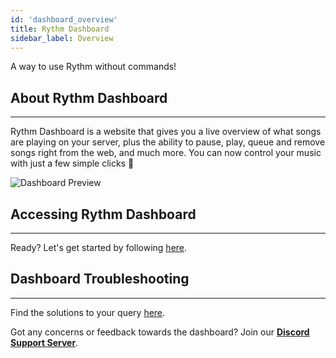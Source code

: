 ```yaml
---
id: 'dashboard_overview'
title: Rythm Dashboard
sidebar_label: Overview
---
```

A way to use Rythm without commands!

## About Rythm Dashboard
---
Rythm Dashboard is a website that gives you a live overview of what songs are playing on your server, plus the ability to pause, play, queue and remove songs right from the web, and much more. You can now control your music with just a few simple clicks 🎉

![Dashboard Preview](/img/docs/dashboard/db-preview.png)

## Accessing Rythm Dashboard
---
Ready? Let's get started by following [here](/dashboard_usage).

## Dashboard Troubleshooting
---
Find the solutions to your query [here](/dashboard_troubleshooting).

Got any concerns or feedback towards the dashboard? Join our [**Discord Support Server**](https://discord.com/invite/3r3b99Q4My).
